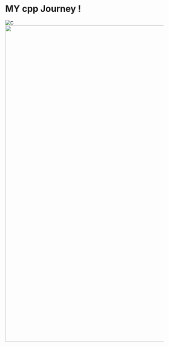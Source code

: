 # MY cpp Journey !
![C](https://img.shields.io/badge/c-%2300599C.svg?style=for-the-badge&logo=c&logoColor=white)
<img src="https://user-images.githubusercontent.com/74038190/212284100-561aa473-3905-4a80-b561-0d28506553ee.gif" width="1000">